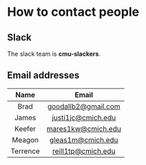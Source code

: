 # How to contact people

## Slack
The slack team is **cmu-slackers**.

## Email addresses

| Name      | Email                |
|:---------:|:--------------------:|
| Brad      | goodallb2@gmail.com  |
| James     | justi1jc@cmich.edu   |
| Keefer    | mares1kw@cmich.edu   |
| Meagon    | gleas1m@cmich.edu    |
| Terrence  | reill1tp@cmich.edu   |
